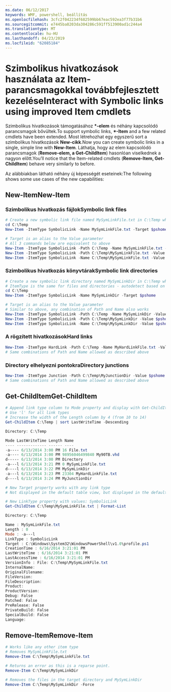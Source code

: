 ```yaml
---
ms.date: 06/12/2017
keywords: WMF, powershell, beállítás
ms.openlocfilehash: 3cfc2f042234f682599bb67eac592ea3f77b31b6
ms.sourcegitcommit: e7445ba8203da304286c591ff513900ad1c244a4
ms.translationtype: MT
ms.contentlocale: hu-HU
ms.lasthandoff: 04/23/2019
ms.locfileid: "62085184"
---
```

# <a name="interact-with-symbolic-links-using-improved-item-cmdlets"></a><span data-ttu-id="63ed6-102">Szimbolikus hivatkozások használata az Item-parancsmagokkal továbbfejlesztett kezelése</span><span class="sxs-lookup"><span data-stu-id="63ed6-102">Interact with Symbolic links using improved Item cmdlets</span></span>

<span data-ttu-id="63ed6-103">Szimbolikus hivatkozások támogatásához  **\*-elem** és néhány kapcsolódó parancsmagok bővültek.</span><span class="sxs-lookup"><span data-stu-id="63ed6-103">To support symbolic links, **\*-Item** and a few related cmdlets have been extended.</span></span> <span data-ttu-id="63ed6-104">Most létrehozhat egy egyszerű sort a szimbolikus hivatkozások **New-cikk**.</span><span class="sxs-lookup"><span data-stu-id="63ed6-104">Now you can create symbolic links in a single, simple line with **New-Item**.</span></span> <span data-ttu-id="63ed6-105">Láthatja, hogy az elem kapcsolódó parancsmagok (**Remove-elem, a Get-ChildItem**) hasonlóan viselkednek a nagyon előtt.</span><span class="sxs-lookup"><span data-stu-id="63ed6-105">You’ll notice that the Item-related cmdlets (**Remove-Item, Get-ChildItem**) behave very similarly to before.</span></span>

<span data-ttu-id="63ed6-106">Az alábbiakban látható néhány új képességét eseteinek:</span><span class="sxs-lookup"><span data-stu-id="63ed6-106">The following shows some use cases of the new capabilities:</span></span>

## <a name="new-item"></a><span data-ttu-id="63ed6-107">New-Item</span><span class="sxs-lookup"><span data-stu-id="63ed6-107">New-Item</span></span>

### <a name="symbolic-link-files"></a><span data-ttu-id="63ed6-108">Szimbolikus hivatkozás fájlok</span><span class="sxs-lookup"><span data-stu-id="63ed6-108">Symbolic link files</span></span>

```powershell
# Create a new symbolic link file named MySymLinkFile.txt in C:\Temp which links to $pshome\profile.ps1
cd C:\Temp
New-Item -ItemType SymbolicLink -Name MySymLinkFile.txt -Target $pshome\profile.ps1

# Target is an alias to the Value parameter
# All 3 commands below are equivalent to above
New-Item -ItemType SymbolicLink -Path C:\Temp -Name MySymLinkFile.txt -Value $pshome\profile.ps1
New-Item -ItemType SymbolicLink -Path C:\Temp\MySymLinkFile.txt -Value $pshome\profile.ps1
New-Item -ItemType SymbolicLink -Name C:\Temp\MySymLinkFile.txt -Value $pshome\profile.ps1
```

### <a name="symbolic-link-directories"></a><span data-ttu-id="63ed6-109">Szimbolikus hivatkozás könyvtárak</span><span class="sxs-lookup"><span data-stu-id="63ed6-109">Symbolic link directories</span></span>

```powershell
# Create a new symbolic link directory named MySymLinkDir in C:\Temp which links to the $pshome folder
# ItemType is the same for files and directories - autodetect based on specified target
cd C:\Temp
New-Item -ItemType SymbolicLink -Name MySymLinkDir -Target $pshome

# Target is an alias to the Value parameter
# Similar to above, any combination of Path and Name also works
New-Item -ItemType SymbolicLink -Path C:\Temp -Name MySymLinkDir -Value $pshome
New-Item -ItemType SymbolicLink -Path C:\Temp\MySymLinkDir -Value $pshome
New-Item -ItemType SymbolicLink -Name C:\Temp\MySymLinkDir -Value $pshome
```

### <a name="hard-links"></a><span data-ttu-id="63ed6-110">A rögzített hivatkozások</span><span class="sxs-lookup"><span data-stu-id="63ed6-110">Hard links</span></span>

```powershell
New-Item -ItemType HardLink -Path C:\Temp -Name MyHardLinkFile.txt -Value $pshome\profile.ps1
# Same combinations of Path and Name allowed as described above
```

### <a name="directory-junctions"></a><span data-ttu-id="63ed6-111">Directory elhelyezni pontokra</span><span class="sxs-lookup"><span data-stu-id="63ed6-111">Directory junctions</span></span>

```powershell
New-Item -ItemType Junction -Path C:\Temp\MyJunctionDir -Value $pshome
# Same combinations of Path and Name allowed as described above
```

## <a name="get-childitem"></a><span data-ttu-id="63ed6-112">Get-ChildItem</span><span class="sxs-lookup"><span data-stu-id="63ed6-112">Get-ChildItem</span></span>

```powershell
# Append link type column to Mode property and display with Get-ChildItem
# Use 'l' for all link types
# Increase the width of the Length column by 4 (from 10 to 14)
Get-ChildItem C:\Temp | sort LastWriteTime -Descending

Directory: C:\Temp

Mode LastWriteTime Length Name
---- ------------- ------ ----
-a---- 6/13/2014 3:00 PM 16 File.txt
-a---- 6/13/2014 3:00 PM 98956046499840 My90TB.vhd
d----- 6/13/2014 3:00 PM Directory
-a---l 6/13/2014 3:21 PM 0 MySymLinkFile.txt
d----l 6/13/2014 3:22 PM MySymLinkDir
-a---l 6/13/2014 3:23 PM 23304 MyHardLinkFile.txt
d----l 6/13/2014 3:24 PM MyJunctionDir

# New Target property works with any link type
# Not displayed in the default table view, but displayed in the default list view

# New LinkType property with values: SymbolicLink
Get-ChildItem C:\Temp\MySymLinkFile.txt | Format-List

Directory: C:\Temp

Name : MySymLinkFile.txt
Length : 0
Mode : -a---l
LinkType : SymbolicLink
Target : C:\Windows\System32\WindowsPowerShell\v1.0\profile.ps1
CreationTime : 6/16/2014 3:21:01 PM
LastWriteTime : 6/16/2014 3:21:01 PM
LastAccessTime : 6/16/2014 3:21:01 PM
VersionInfo : File: C:\Temp\MySymLinkFile.txt
InternalName:
OriginalFilename:
FileVersion:
FileDescription:
Product:
ProductVersion:
Debug: False
Patched: False
PreRelease: False
PrivateBuild: False
SpecialBuild: False
Language:
```

## <a name="remove-item"></a><span data-ttu-id="63ed6-113">Remove-Item</span><span class="sxs-lookup"><span data-stu-id="63ed6-113">Remove-Item</span></span>

```powershell
# Works like any other item type
# Removes MySymLinkFile.txt
Remove-Item C:\Temp\MySymLinkFile.txt

# Returns an error as this is a reparse point.
Remove-Item C:\Temp\MySymLinkDir

# Removes the files in the target directory and MySymLinkDir
Remove-Item C:\Temp\MySymLinkDir -Force
```
